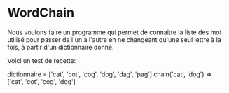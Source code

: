 # WordChain

Nous voulons faire un programme qui permet de connaitre la liste des mot utilisé pour passer de l'un à l'autre en ne changeant qu'une seul lettre à la fois, à partir d'un dictionnaire donné.

Voici un test de recette:

dictionnaire = ['cat', 'cot', 'cog', 'dog', 'dag', 'pag']
chain('cat', 'dog') => ['cat', 'cot', 'cog', 'dog']
